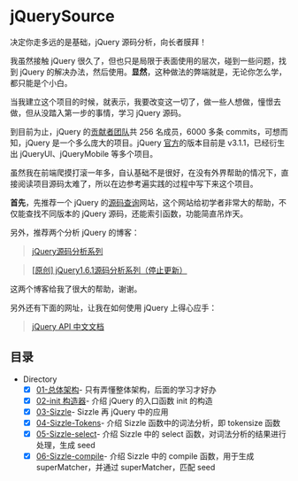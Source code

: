 # jQuerySource
决定你走多远的是基础，jQuery 源码分析，向长者膜拜！

我虽然接触 jQuery 很久了，但也只是局限于表面使用的层次，碰到一些问题，找到 jQuery 的解决办法，然后使用。**显然**，这种做法的弊端就是，无论你怎么学，都只能是个小白。

当我建立这个项目的时候，就表示，我要改变这一切了，做一些人想做，憧憬去做，但从没踏入第一步的事情，学习 jQuery 源码。

到目前为止，jQuery 的[贡献者团队](https://github.com/jquery/jquery)共 256 名成员，6000 多条 commits，可想而知，jQuery 是一个多么庞大的项目。jQuery [官方](https://jquery.com/)的版本目前是 v3.1.1，已经衍生出 jQueryUI、jQueryMobile 等多个项目。

虽然我在前端爬摸打滚一年多，自认基础不是很好，在没有外界帮助的情况下，直接阅读项目源码太难了，所以在边参考遍实践的过程中写下来这个项目。

**首先**，先推荐一个 jQuery 的[源码查询](http://james.padolsey.com/jquery/)网站，这个网站给初学者非常大的帮助，不仅能查找不同版本的 jQuery 源码，还能索引函数，功能简直吊炸天。

另外，推荐两个分析 jQuery 的博客：

>[jQuery源码分析系列](http://www.cnblogs.com/aaronjs/p/3279314.html)

>[[原创] jQuery1.6.1源码分析系列（停止更新）](http://www.cnblogs.com/nuysoft/archive/2011/11/14/2248023.html)

这两个博客给我了很大的帮助，谢谢。

另外还有下面的网址，让我在如何使用 jQuery 上得心应手：

>[jQuery API 中文文档](http://www.css88.com/jqapi-1.9/)

## 目录

- Directory
  + [x] [01-总体架构](https://github.com/songjinzhong/JQuerySource/tree/master/01-%E6%80%BB%E4%BD%93%E6%9E%B6%E6%9E%84)- 只有弄懂整体架构，后面的学习才好办
  + [x] [02-init 构造器](https://github.com/songjinzhong/JQuerySource/tree/master/02-init%E6%9E%84%E9%80%A0%E5%99%A8)- 介绍 jQuery 的入口函数 init 的构造
  + [x] [03-Sizzle](https://github.com/songjinzhong/JQuerySource/tree/master/03-Sizzle)- Sizzle 再 jQuery 中的应用
  + [x] [04-Sizzle-Tokens](https://github.com/songjinzhong/JQuerySource/tree/master/04-Sizzle-Tokens)- 介绍 Sizzle 函数中的词法分析，即 tokensize 函数
  + [x] [05-Sizzle-select](https://github.com/songjinzhong/JQuerySource/tree/master/05-Sizzle-select)- 介绍 Sizzle 中的 select 函数，对词法分析的结果进行处理，生成 seed
  + [x] [06-Sizzle-compile](https://github.com/songjinzhong/JQuerySource/tree/master/06-Sizzle-compile)- 介绍 Sizzle 中的 compile 函数，用于生成 superMatcher，并通过 superMatcher，匹配 seed
